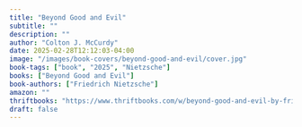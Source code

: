 ```yaml
---
title: "Beyond Good and Evil"
subtitle: ""
description: ""
author: "Colton J. McCurdy"
date: 2025-02-28T12:12:03-04:00
image: "/images/book-covers/beyond-good-and-evil/cover.jpg"
book-tags: ["book", "2025", "Nietzsche"]
books: ["Beyond Good and Evil"]
book-authors: ["Friedrich Nietzsche"]
amazon: ""
thriftbooks: "https://www.thriftbooks.com/w/beyond-good-and-evil-by-friedrich-nietzsche/246678/all-editions/"
draft: false
---
```

